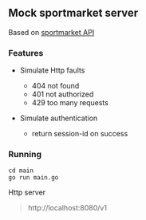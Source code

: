 ## Mock sportmarket server

Based on [sportmarket API](https://api.sportmarket.com/docs/api/contents)

### Features

* Simulate Http faults
    * 404 not found
    * 401 not authorized
    * 429 too many requests

* Simulate authentication
    * return session-id on success


### Running

```
cd main
go run main.go
```

Http server
> http://localhost:8080/v1